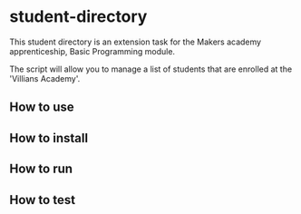 # student-directory

This student directory is an extension task for the Makers academy apprenticeship, Basic Programming module. 

The script will allow you to manage a list of students that are enrolled at the 'Villians Academy'.

## How to use

## How to install

## How to run

## How to test
